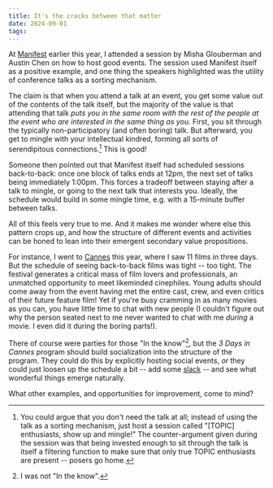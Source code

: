 ```yaml
---
title: It's the cracks between that matter
date: 2024-09-01
tags:
---
```


At [Manifest](https://www.manifest.is) earlier this year, I attended a session by Misha Glouberman and Austin Chen on how to host good events. The session used Manifest itself as a positive example, and one thing the speakers highlighted was the utility of conference talks as a sorting mechanism.

The claim is that when you attend a talk at an event, you get some value out of the contents of the talk itself, but the majority of the value is that attending that talk *puts you in the same room with the rest of the people at the event who are interested in the same thing as you.* First, you sit through the typically non-participatory (and often boring) talk. But afterward, you get to mingle with your intellectual kindred, forming all sorts of serendipitous connections.[^1] This is good!

Someone then pointed out that Manifest itself had scheduled sessions back-to-back: once one block of talks ends at 12pm, the next set of talks being immediately 1:00pm. This forces a tradeoff between staying after a talk to mingle, or going to the next talk that interests you. Ideally, the schedule would build in some mingle time, e.g. with a 15-minute buffer between talks.

All of this feels very true to me. And it makes me wonder where else this pattern crops up, and how the structure of different events and activities can be honed to lean into their emergent secondary value propositions.

For instance, I went to [Cannes](https://ericbai.co/the-ultimate-cannes-film-festival-guide-three-days-in-cannes) this year, where I saw 11 films in three days. But the schedule of seeing back-to-back films was tight -- too tight. The festival generates a critical mass of film lovers and professionals, an unmatched opportunity to meet likeminded cinephiles. Young adults should come away from the event having met the entire cast, crew, and even critics of their future feature film! Yet if you're busy cramming in as many movies as you can, you have little time to chat with new people (I couldn't figure out why the person seated next to me never wanted to chat with me *during* a movie. I even did it during the boring parts!).

There of course were parties for those "In the know"[^2], but the *3 Days in Cannes* program should build socialization into the structure of the program. They could do this by explicitly hosting social events, *or* they could just loosen up the schedule a bit -- add some [slack](https://slatestarcodex.com/2020/05/12/studies-on-slack/) -- and see what wonderful things emerge naturally.

What other examples, and opportunities for improvement, come to mind?

[^1]: You could argue that you don't need the talk at all; instead of using the talk as a sorting mechanism, just host a session called "\[TOPIC\] enthusiasts, show up and mingle!" The counter-argument given during the session was that being invested enough to sit through the talk is itself a filtering function to make sure that only true TOPIC enthusiasts are present -- posers go home.

[^2]: I was not "In the know".